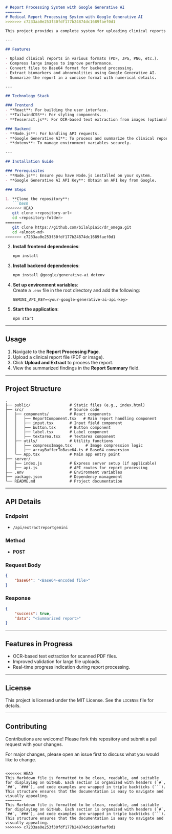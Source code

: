 ```markdown
# Report Processing System with Google Generative AI
=======
# Medical Report Processing System with Google Generative AI
>>>>>>> c7233aa0e253f30fdf177b24874dc1689faef0d1

This project provides a complete system for uploading clinical reports (PDFs or images), processing the reports to identify biomarkers with abnormalities, and summarizing the findings using Google Generative AI (Gemini Model).

---

## Features

- Upload clinical reports in various formats (PDF, JPG, PNG, etc.).
- Compress large images to improve performance.
- Convert files to Base64 format for backend processing.
- Extract biomarkers and abnormalities using Google Generative AI.
- Summarize the report in a concise format with numerical details.

---

## Technology Stack

### Frontend
- **React**: For building the user interface.
- **TailwindCSS**: For styling components.
- **Tesseract.js**: For OCR-based text extraction from images (optional for future updates).

### Backend
- **Node.js**: For handling API requests.
- **Google Generative AI**: To process and summarize the clinical report content.
- **dotenv**: To manage environment variables securely.

---

## Installation Guide

### Prerequisites
- **Node.js**: Ensure you have Node.js installed on your system.
- **Google Generative AI API Key**: Obtain an API key from Google.

### Steps

1. **Clone the repository**:
   ```bash
<<<<<<< HEAD
   git clone <repository-url>
   cd <repository-folder>
=======
   git clone https://github.com/bilalpiaic/dr_omega.git
   cd <almost-md>
>>>>>>> c7233aa0e253f30fdf177b24874dc1689faef0d1
   ```

2. **Install frontend dependencies**:
   ```bash
   npm install
   ```

3. **Install backend dependencies**:
   ```bash
   npm install @google/generative-ai dotenv
   ```

4. **Set up environment variables**:  
   Create a `.env` file in the root directory and add the following:
   ```plaintext
   GEMINI_API_KEY=<your-google-generative-ai-api-key>
   ```

5. **Start the application**:
   ```bash
   npm start
   ```

---

## Usage

1. Navigate to the **Report Processing Page**.
2. Upload a clinical report file (PDF or image).
3. Click **Upload and Extract** to process the report.
4. View the summarized findings in the **Report Summary** field.

---

## Project Structure

```plaintext
.
├── public/                 # Static files (e.g., index.html)
├── src/                    # Source code
│   ├── components/         # React components
│   │   ├── ReportComponent.tsx   # Main report handling component
│   │   ├── input.tsx       # Input field component
│   │   ├── button.tsx      # Button component
│   │   ├── label.tsx       # Label component
│   │   ├── textarea.tsx    # Textarea component
│   ├── utils/              # Utility functions
│   │   ├── compressImage.tsx      # Image compression logic
│   │   ├── arrayBufferToBase64.ts # Base64 conversion
│   └── App.tsx             # Main app entry point
├── server/
│   ├── index.js            # Express server setup (if applicable)
│   ├── api.js              # API routes for report processing
├── .env                    # Environment variables
├── package.json            # Dependency management
└── README.md               # Project documentation
```

---

## API Details

### Endpoint
- `/api/extractreportgemini`

### Method
- **POST**

### Request Body
```json
{
    "base64": "<Base64-encoded file>"
}
```

### Response
```json
{
    "success": true,
    "data": "<Summarized report>"
}
```

---

## Features in Progress

- OCR-based text extraction for scanned PDF files.
- Improved validation for large file uploads.
- Real-time progress indication during report processing.

---

## License

This project is licensed under the MIT License. See the `LICENSE` file for details.

---

## Contributing

Contributions are welcome! Please fork this repository and submit a pull request with your changes.

For major changes, please open an issue first to discuss what you would like to change.
```

<<<<<<< HEAD
This Markdown file is formatted to be clean, readable, and suitable for displaying on GitHub. Each section is organized with headers (`#`, `##`, `###`), and code examples are wrapped in triple backticks (```). This structure ensures that the documentation is easy to navigate and visually appealing.
=======
This Markdown file is formatted to be clean, readable, and suitable for displaying on GitHub. Each section is organized with headers (`#`, `##`, `###`), and code examples are wrapped in triple backticks (```). This structure ensures that the documentation is easy to navigate and visually appealing.
>>>>>>> c7233aa0e253f30fdf177b24874dc1689faef0d1
